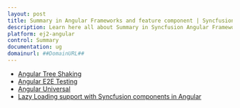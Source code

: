 ```yaml
---
layout: post
title: Summary in Angular Frameworks and feature component | Syncfusion
description: Learn here all about Summary in Syncfusion Angular Frameworks and feature component of Syncfusion Essential JS 2 and more.
platform: ej2-angular
control: Summary 
documentation: ug
domainurl: ##DomainURL##
---
```


* [Angular Tree Shaking](frameworks-and-feature/tree-shaking.md)
* [Angular E2E Testing](frameworks-and-feature/angular-selenium.md)
* [Angular Universal](frameworks-and-feature/angular-universal.md)
* [Lazy Loading support with Syncfusion components in Angular](frameworks-and-feature/lazy-loading-support.md)